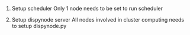 
1. Setup scheduler
Only 1 node needs to be set to run scheduler

2. Setup dispynode server
All nodes involved in cluster computing needs to setup dispynode.py


